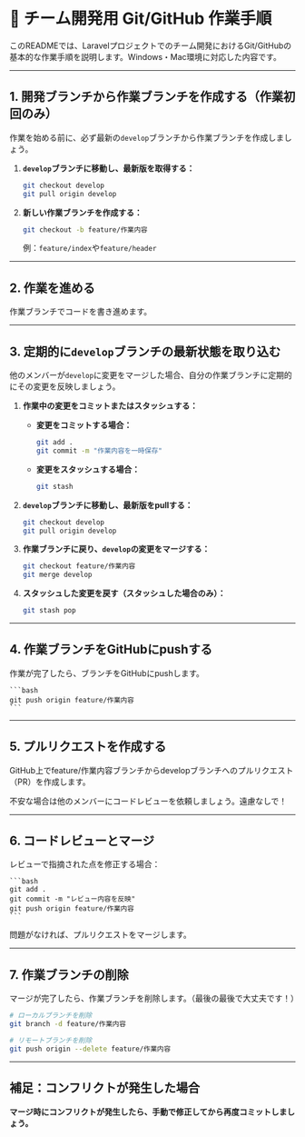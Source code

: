 # 📝 チーム開発用 Git/GitHub 作業手順

このREADMEでは、Laravelプロジェクトでのチーム開発におけるGit/GitHubの基本的な作業手順を説明します。Windows・Mac環境に対応した内容です。

---

## 1. 開発ブランチから作業ブランチを作成する（作業初回のみ）

作業を始める前に、必ず最新の`develop`ブランチから作業ブランチを作成しましょう。

1. **`develop`ブランチに移動し、最新版を取得する：**

    ```bash
    git checkout develop
    git pull origin develop
    ```

2. **新しい作業ブランチを作成する：**

    ```bash
    git checkout -b feature/作業内容
    ```

    例：`feature/index`や`feature/header`

---

## 2. 作業を進める

作業ブランチでコードを書き進めます。

---

## 3. 定期的に`develop`ブランチの最新状態を取り込む

他のメンバーが`develop`に変更をマージした場合、自分の作業ブランチに定期的にその変更を反映しましょう。

1. **作業中の変更をコミットまたはスタッシュする：**

    - **変更をコミットする場合：**

        ```bash
        git add .
        git commit -m "作業内容を一時保存"
        ```

    - **変更をスタッシュする場合：**

        ```bash
        git stash
        ```

2. **`develop`ブランチに移動し、最新版をpullする：**

    ```bash
    git checkout develop
    git pull origin develop
    ```

3. **作業ブランチに戻り、`develop`の変更をマージする：**

    ```bash
    git checkout feature/作業内容
    git merge develop
    ```

4. **スタッシュした変更を戻す（スタッシュした場合のみ）：**

    ```bash
    git stash pop
    ```

---

## 4. 作業ブランチをGitHubにpushする

作業が完了したら、ブランチをGitHubにpushします。

    ```bash
    git push origin feature/作業内容
    ```
---

## 5. プルリクエストを作成する

GitHub上でfeature/作業内容ブランチからdevelopブランチへのプルリクエスト（PR）を作成します。

不安な場合は他のメンバーにコードレビューを依頼しましょう。遠慮なしで！

---

## 6. コードレビューとマージ
レビューで指摘された点を修正する場合：

    ```bash
    git add .
    git commit -m "レビュー内容を反映"
    git push origin feature/作業内容
    ```

問題がなければ、プルリクエストをマージします。

---

## 7. 作業ブランチの削除
マージが完了したら、作業ブランチを削除します。（最後の最後で大丈夫です！）

```bash
# ローカルブランチを削除
git branch -d feature/作業内容

# リモートブランチを削除
git push origin --delete feature/作業内容
```
---

## 補足：コンフリクトが発生した場合

**マージ時にコンフリクトが発生したら、手動で修正してから再度コミットしましょう。**
